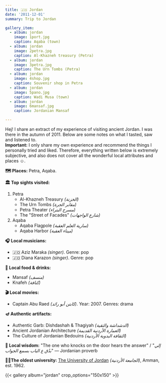 ```yaml
---
title: 🇯🇴 Jordan
date: '2011-12-01'
summary: Trip to Jordan

gallery_item:
  - album: jordan
    image: 1port.jpg
    caption: Aqaba (town)
  - album: jordan
    image: 2petra.jpg
    caption: Al-Khazneh treasury (Petra)
  - album: jordan
    image: 3petra.jpg
    caption: The Urn Tombs (Petra)
  - album: jordan
    image: 4shop.jpg
    caption: Souvenir shop in Petra
  - album: jordan
    image: 5pano.jpg
    caption: Wadi Musa (town)
  - album: jordan
    image: 6mansaf.jpg
    caption: Jordanian Mansaf

---
```

Hej! I share an extract of my experience of visiting ancient Jordan. I was there in the autumn of 2011. Below are some notes on what I tasted, saw and listened to.<br>
<b>Important:</b> I only share my own experience and recommend the things I personally tried and liked. Therefore, everything written below is extremely subjective, and also does not cover all the wonderful local attributes and places ☺️.

<b>🗺 Places:</b> Petra, Aqaba.<br>

<b>🏛 Top sights visited: </b>
1. Petra
    - Al-Khazneh Treasury <i>(الخزنة)</i>
    - The Urn Tombs <i>(مقابر الجرة)</i>
    - Petra Theater <i>(مسرح البتراء)</i>
    - The "Street of Facades" <i>(شارع الواجهات)</i>
2. Aqaba
    - Aqaba Flagpole <i>(سارية العلم العقبة)</i>
    - Aqaba Harbor <i>(ميناء العقبة)</i>


<b>🎧 Local musicians: </b>
- 🇯🇴 Aziz Maraka <i>(singer)</i>. Genre: pop
- 🇯🇴 Diana Karazon <i>(singer)</i>. Genre: pop


<b>🥘 Local food & drinks: </b>
- Mansaf <i>(منسف)</i>
- Knafeh <i>(كنافة)</i>


<b>🎬 Local movies:</b>
- Captain Abu Raed <i>(كابتن أبو رائد)</i>. Year: 2007. Genres: drama

<b>🪔 Authentic artifacts:</b>
- Authentic Garb: Dishdashah & Thagiyah <i>(الدشداشة والتقية)</i> 
- Ancient Jordanian Architecture <i>(العمارة الأردنية القديمة)</i> 
- The Culture of Jordanian Bedouins <i>(الثقافة البدوية الأردنية)</i> 


<b>🦉 Local wisdom:</b> "The one who knocks on the door hears the answer" / "<i>إلي بدُق ع الباب بسمع الجواب</i>" — Jordanian proverb 


<b>👨‍🎓The oldest university:</b> <a href = "https://ju.edu.jo/Home.aspx" target="_blank">The University of Jordan</a> <i>(الجامعة الأردنية)</i>, Amman, est. 1962. 


{{< gallery album="jordan" crop_options="150x150" >}}
   

